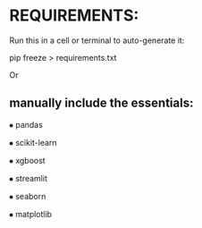 # REQUIREMENTS:





Run this in a cell or terminal to auto-generate it:



pip freeze > requirements.txt





Or 



## manually include the essentials:



⦁	pandas

⦁	scikit-learn

⦁	xgboost

⦁	streamlit

⦁	seaborn

⦁	matplotlib







